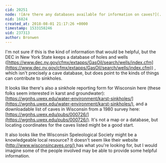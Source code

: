 ```yaml
---
cid: 20251
node: ![Are there any databases available for information on caves?](../notes/stevie/08-01-2018/are-there-any-databases-available-for-information-on-caves)
nid: 16824
created_at: 2018-08-01 21:17:26 +0000
timestamp: 1533158246
uid: 237313
author: Bronwen
---
```


I'm not sure if this is the kind of information that would be helpful, but the DEC in New York State keeps a database of holes and wells ([https://www.dec.ny.gov/cfmx/extapps/GasOil/search/wells/index.cfm](https://www.dec.ny.gov/cfmx/extapps/GasOil/search/wells/index.cfm)) , which isn't precisely a cave database, but does point to the kinds of things can contribute to sinkholes.

It looks like there's also a sinkhole reporting form for Wisconsin here (these folks seem interested in karst and groundwater): [https://wgnhs.uwex.edu/water-environment/karst-sinkholes/](https://wgnhs.uwex.edu/water-environment/karst-sinkholes/), and a downloadable list of caves in Wisconsin from a 1980 survey here: [https://wgnhs.uwex.edu/pubs/000726/](https://wgnhs.uwex.edu/pubs/000726/). It's not a map or a database, but locating coordinates for the caves listed might be a good start. 

It also looks like the Wisconsin Speleological Society might be a knowledgeable local resource? It doesn't seem like their website ([http://www.wisconsincaves.org/) ](http://www.wisconsincaves.org/) has what you're looking for, but I would imagine some of the people involved may be able to provide some helpful information. 